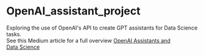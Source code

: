 # OpenAI_assistant_project
Exploring the use of OpenAI's API to create GPT assistants for Data Science tasks.
<br>
See this Medium article for a full overview [OpenAI Assistants and Data Science](https://medium.com/@merwijas/openai-assistants-and-data-science-7fc938edaac1)
